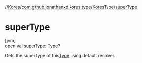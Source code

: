 //[Kores](../../../index.md)/[com.github.jonathanxd.kores.type](../index.md)/[KoresType](index.md)/[superType](super-type.md)

# superType

[jvm]\
open val [superType](super-type.md): [Type](https://docs.oracle.com/javase/8/docs/api/java/lang/reflect/Type.html)?

Gets the super type of this[Type](https://docs.oracle.com/javase/8/docs/api/java/lang/reflect/Type.html) using default resolver.

